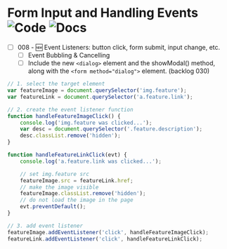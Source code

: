 # Form Input and Handling Events ![Code](https://img.shields.io/badge/Code%20Status-Walkthrough-blueviolet?logo=Visual%20Studio%20Code&labelColor=indigo)  ![Docs](https://img.shields.io/badge/Documentation%20Status-10--40%25%20Rough%20Outline-red?logo=Read%20the%20Docs)

- [ ] 008 - 🆕 Event Listeners: button click, form submit, input change, etc.
  - [ ] Event Bubbling & Cancelling
  - [ ] Include the new `<dialog>` element and the  showModal()  method, along with the `<form method="dialog">` element. (backlog 030)

```js
// 1. select the target element
var featureImage = document.querySelector('img.feature');
var featureLink = document.querySelector('a.feature.link');

// 2. create the event listener function
function handleFeatureImageClick() {
	console.log('img.feature was clicked...');
	var desc = document.querySelector('.feature.description');
	desc.classList.remove('hidden');
}

function handleFeatureLinkClick(evt) {
	console.log('a.feature.link was clicked...');

	// set img.feature src
	featureImage.src = featureLink.href;
	// make the image visible
	featureImage.classList.remove('hidden');
	// do not load the image in the page
	evt.preventDefault();
}

// 3. add event listener
featureImage.addEventListener('click', handleFeatureImageClick);
featureLink.addEventListener('click', handleFeatureLinkClick);
```